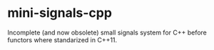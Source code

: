mini-signals-cpp
================

Incomplete (and now obsolete) small signals system for C++ before functors where standarized in C++11. 
